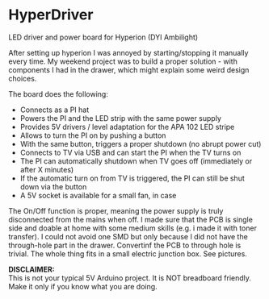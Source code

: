 # HyperDriver
LED driver and power board for Hyperion (DYI Ambilight)

After setting up hyperion I was annoyed by starting/stopping it manually every time.
My weekend project was to build a proper solution - with components I had in the drawer, which might explain some weird design choices.

The board does the following:

* Connects as a PI hat
* Powers the PI and the LED strip with the same power supply
* Provides 5V drivers / level adaptation for the APA 102 LED stripe
* Allows to turn the PI on by pushing a button
* With the same button, triggers a proper shutdown (no abrupt power cut)
* Connects to TV via USB and can start the PI when the TV turns on
* The PI can automatically shutdown when TV goes off (immediately or after X minutes)
* If the automatic turn on from TV is triggered, the PI can still be shut down via the button
* A 5V socket is available for a small fan, in case

The On/Off function is proper, meaning the power supply is truly disconnected from the mains when off.
I made sure that the PCB is single side and doable at home with some medium skills (e.g. i made it with toner transfer). 
I could not avoid one SMD but only because I did not have the through-hole part in the drawer. Convertinf the PCB to through hole is trivial.
The whole thing fits in a small electric junction box. See pictures.

**DISCLAIMER:**<BR>
This is not your typical 5V Arduino project. 
It is NOT breadboard friendly.
Make it only if you know what you are doing.
